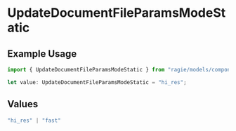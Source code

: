 # UpdateDocumentFileParamsModeStatic

## Example Usage

```typescript
import { UpdateDocumentFileParamsModeStatic } from "ragie/models/components";

let value: UpdateDocumentFileParamsModeStatic = "hi_res";
```

## Values

```typescript
"hi_res" | "fast"
```